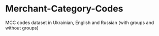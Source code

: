 # Merchant-Category-Codes
 MCC codes dataset in Ukrainian, English and Russian (with groups and without groups)
